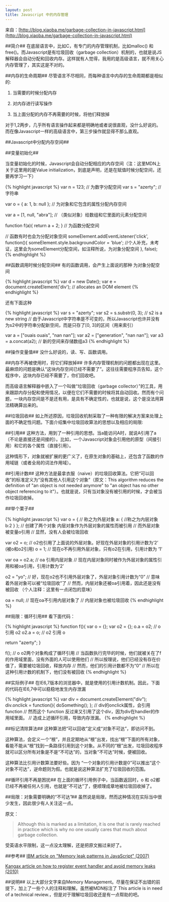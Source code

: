 ```yaml
---
layout: post
title: Javascript 中的内存管理
---
```


来自：[http://blog.xiaoba.me/garbage-collection-in-javascript.html](http://blog.xiaoba.me/garbage-collection-in-javascript.html)

##简介##
在底层语言中，比如C，有专门的内存管理机制，比如malloc() 和 free()。而Javascript是有垃圾回收（garbage collection）机制的，也就是说JS解释器会自动分配和回收内存。这样就有人觉得，我用的是高级语言，就不用关心内存管理了，其实这是不对的。

##内存的生命周期##
尽管语言不尽相同，而每种语言中内存的生命周期都是相似的:

1. 当需要的时候分配内存

2. 对内存进行读写操作

3. 当上面分配的内存不再需要的时候，将他们释放掉

对于1,2两步，几乎所有语言操作起来都是明确地或者说很直观，没什么好说的。而在像Javascript一样的高级语言中，第三步操作就显得不那么直观。

##Javascript中分配内存空间##

##变量初始化##

当变量初始化的时候，Javascript会自动分配相应的内存空间（注：这里MDN上关于这里用的是Value initialization，到底是声明，还是在赋值时候分配空间，还要再学习一下）

{% highlight javascript %}
var n = 123; //  为数字分配空间
var s = "azerty"; // 字符串

var o = {
  a: 1,
  b: null
}; // 为对象和它包含的属性分配内存空间

var a = [1, null, "abra"]; // （类似对象）给数组和它里面的元素分配空间

function f(a){
  return a + 2;
} // 为函数分配空间

//  函数有时也会为分配对象空间
someElement.addEventListener('click', function(){
  someElement.style.backgroundColor = 'blue'; //个人补充，未考证，这里会为someElement分配空间，如注释所说，为对象分配空间
}, false);
{% endhighlight %}

##函数调用时候分配空间##
有的函数调用，会产生上面说的那种 为对象分配空间

{% highlight javascript %}
var d = new Date();
var e = document.createElement('div'); // allocates an DOM element
{% endhighlight %}

还有下面这种

{% highlight javascript %}
var s = "azerty";
var s2 = s.substr(0, 3); // s2 is a new string
// 由于Javascript中字符串是不可变的，所以Javascript也许并没有为s2中的字符串分配新空间，而是只存了[0, 3]的区间（用来索引）

var a = ["ouais ouais", "nan nan"];
var a2 = ["generation", "nan nan"];
var a3 = a.concat(a2); // 新的空间来存储数组a3
{% endhighlight %}

##操作变量值##
没什么好说的，读、写、函数调用。

##内存不再被使用时，将它们释放掉##
许多内存管理机制的问题都出现在这里。最麻烦的问题是确认“这块内存空间已经不需要了”。这往往需要程序员告知，这个程序中，这块内存已经不需要了，你们回收吧。

而高级语言解释器中嵌入了一个叫做“垃圾回收（garbage collector）”的工具，用来跟踪内存分配和使用情况，以便在它们不需要的时候将其自动回收。然而有个问题，一块内存空间是不是还有用，是具有不确定性的，也就是说，这个是没法用算法精确算出来的。

##垃圾回收##
如上所述原因，垃圾回收机制采取了一种有限的解决方案来处理上面的不确定性问题。下面介绍集中垃圾回收算法的思想以及相应的局限:

##引用##
这种方法，用到了一种引用的思想。当a能访问A时，就说A引用了a（不论是直接还是间接的）。比如，一个Javascript对象会引用他的原型（间接引用）和它的各个属性（直接引用）。

这种情形下，对象就被扩展的更广义了，在原生对象的基础上，还包含了函数的作用域链（或者全局的词法作用域）。

##引用计数##
这种方法是最拿衣服（naive）的垃圾回收算法。它把“可以回收”的标准定义为“没有其他人引用这个对象”（原文：This algorithm reduces the definition of "an object is not needed anymore" to "an object has no other object referencing to it"）。也就是说，只有当对象没有被引用的时候，才会被当作垃圾回收掉。

##举个栗子##

{% highlight javascript %}
var o = { // 称之为外层对象
  a: { //称之为内层对象
    b:2
  }
}; //  创建了两个对象 内层对象作为外层对象的属性而被引用
// 而外层对象被变量o引用
// 显然，没有人会被垃圾回收

var o2 = o; // o2也引用了上面说的外层对象。好现在外层对象的引用计数为‘2’ (被o和o2引用)
o = 1; //  现在o不再引用外层对象，只有o2在引用，引用计数为 ‘1’

var oa = o2.a; // oa 引用内层对象
//  现在内层对象同时被作为外层对象的属性引用和被oa引用，引用计数为‘2’

o2 = "yo"; //  好，现在o2也不引用外层对象了，外层对象引用计数为“0”
// 意味着外层对象可以被“垃圾回收”了
// 然而，内层对象还被oa引用着，因此还是没有被回收 （个人注释：这里有一点闭包的意味）

oa = null; //  现在oa不引用内层对象了
// 内层对象也被垃圾回收
{% endhighlight %}

##局限：循环引用##
看下面代码：

{% highlight javascript %}
function f(){
  var o = {};
  var o2 = {};
  o.a = o2; // o 引用 o2
  o2.a = o; // o2 引用 o

  return "azerty";
}

f();
// o o2两个对象构成了循环引用 
// 当函数执行完毕的时候，他们就被关在了f的作用域里面，没有外面的人可以使用他们
// 所以按理说，他们已经没有存在价值了，需要被垃圾回收，释放内存
// 然而，他们的引用计数都不为“0”
// 所以在这种引用计数的机制下，他们没有被回收
{% endhighlight %}

##实际例子##
在IE6,7版本的浏览器中，就是使用的引用计数机制。因此，下面的代码在IE6,7中可以稳稳地发生内存泄漏

{% highlight javascript %}
var div = document.createElement("div");
div.onclick = function(){
  doSomething();
}; // div的onclick属性，会引用 function
// 然而这个 function 反过来又引用了这个div，因为div在handler的作用域里面。
// 造成上述循环引用，导致内存泄漏。 
{% endhighlight %}

##标记清除算法##
这种算法把“可以回收”定义成“对象不可达”，即访问不到。

这种算法，会定义一个“根”，并且定期地从“根”出发，找出“根”下面的所有对象，看能不能从“根”找到一条路径引用到这个对象。从不同的“根”出发，垃圾回收程序就可以区分所有对象是不是“不可达”的，当对象“不可达”时候，便被回收。

这种算法比引用计数算法要好些。因为 “一个对象的引用计数是0”可以推出“这个对象不可达”，逆命题则为假。也就是说这种算法扩充了垃圾回收的范围。

##循环引用不再是困扰##
在上面的循环引用例子中，当函数返回时，o 和 o2都已经不再被任何人引用，也就是“不可达”了，便顺理成章地被垃圾回收掉了。

##局限：对象需要明确的“不可达”##
虽然说是局限，然而这种情况在实际当中很少发生，因此很少有人关注这一点。

原文：

> Although this is marked as a limitation, it is one that is rarely reached in practice which is why no one usually cares that much about garbage collection.

受英语水平限制，这一点没太理解，还是把原文搬过来好了。

##参考##
[IBM article on "Memory leak patterns in JavaScript" (2007)](http://www.ibm.com/developerworks/web/library/wa-memleak/)

[Kangax article on how to register event handler and avoid memory leaks (2010)](http://msdn.microsoft.com/en-us/magazine/ff728624.aspx)

##说明##
以上大部分文字来自Memory Management。尽量在保证不出错的前提下，加上了一些个人的注释和理解。虽然被MDN标注了 This article is in need of a technical review.，但是对于理解垃圾回收还是有一点帮助的吧。
